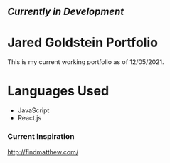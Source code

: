## ***Currently in Development***

# Jared Goldstein Portfolio
This is my current working portfolio as of 12/05/2021.

# Languages Used
- JavaScript
- React.js

### Current Inspiration
http://findmatthew.com/
